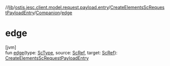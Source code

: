 //[lib](../../../../index.md)/[ostis.jesc.client.model.request.payload.entry](../../index.md)/[CreateElementsScRequestPayloadEntry](../index.md)/[Companion](index.md)/[edge](edge.md)

# edge

[jvm]\
fun [edge](edge.md)(type: [ScType](../../../ostis.jesc.client.model.type/-sc-type/index.md), source: [ScRef](../../../ostis.jesc.client.model.ref/-sc-ref/index.md), target: [ScRef](../../../ostis.jesc.client.model.ref/-sc-ref/index.md)): [CreateElementsScRequestPayloadEntry](../index.md)
